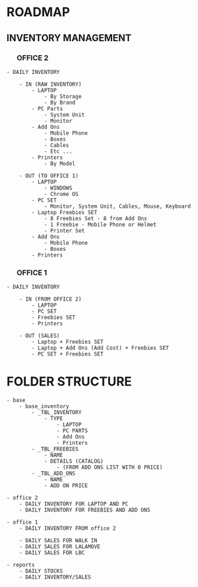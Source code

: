# ROADMAP

## INVENTORY MANAGEMENT 

### &nbsp;&nbsp;&nbsp;&nbsp;&nbsp; OFFICE 2

    - DAILY INVENTORY 

        - IN (RAW INVENTORY)
            - LAPTOP
                - By Storage
                - By Brand
            - PC Parts
                - System Unit
                - Monitor
            - Add Ons
                - Mobile Phone
                - Boxes
                - Cables
                - Etc ...
            - Printers
                - By Model

        - OUT (TO OFFICE 1)
            - LAPTOP
                - WINDOWS
                - Chrome OS
            - PC SET
                - Monitor, System Unit, Cables, Mouse, Keyboard
            - Laptop Freebies SET
                - 8 Freebies Set - 8 from Add Ons
                - 1 Freebie - Mobile Phone or Helmet
                - Printer Set
            - Add Ons
                - Mobile Phone
                - Boxes
            - Printers

### &nbsp;&nbsp;&nbsp;&nbsp;&nbsp; OFFICE 1

    - DAILY INVENTORY 
    
        - IN (FROM OFFICE 2)
            - LAPTOP
            - PC SET 
            - Freebies SET
            - Printers

        - OUT (SALES)
            - Laptop + Freebies SET
            - Laptop + Add Ons (Add Cost) + Freebies SET
            - PC SET + Freebies SET

# FOLDER STRUCTURE
    - base
        - base_inventory
            - _TBL_INVENTORY
                - TYPE
                    - LAPTOP
                    - PC PARTS
                    - Add Ons
                    - Printers
            - _TBL_FREEBIES
                - NAME
                - DETAILS (CATALOG)
                    - (FROM ADD ONS LIST WITH 0 PRICE)
            - _TBL_ADD_ONS
                - NAME
                - ADD ON PRICE
    
    - office 2
        - DAILY INVENTORY FOR LAPTOP AND PC
        - DAILY INVENTORY FOR FREEBIES AND ADD ONS

    - office 1
        - DAILY INVENTORY FROM office 2

        - DAILY SALES FOR WALK IN
        - DAILY SALES FOR LALAMOVE
        - DAILY SALES FOR LBC

    - reports
        - DAILY STOCKS
        - DAILY INVENTORY/SALES
